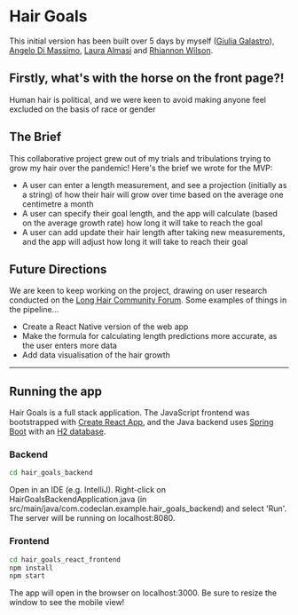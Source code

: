 # Hair Goals

 This initial version has been built over 5 days by myself ([Giulia Galastro](https://github.com/Astra-Gal)), [Angelo Di Massimo](https://github.com/ange47rm), [Laura Almasi](https://github.com/Iyolya) and [Rhiannon Wilson](https://github.com/RhiannonAW123).

## Firstly, what's with the horse on the front page?!
Human hair is political, and we were keen to avoid making anyone feel excluded on the basis of race or gender

## The Brief

This collaborative project grew out of my trials and tribulations trying to grow my hair over the pandemic! Here's the brief we wrote for the MVP:
* A user can enter a length measurement, and see a projection (initially as a string) of how their hair will grow over time based on the average one centimetre a month
* A user can specify their goal length, and the app will calculate (based on the average growth rate) how long it will take to reach the goal
* A user can add update their hair length after taking new measurements, and the app will adjust how long it will take to reach their goal

## Future Directions
We are keen to keep working on the project, drawing on user research conducted on the [Long Hair Community Forum](https://forums.longhaircommunity.com/showthread.php?t=153831). Some examples of things in the pipeline...
* Create a React Native version of the web app
* Make the formula for calculating length predictions more accurate, as the user enters more data
* Add data visualisation of the hair growth



----------

## Running the app
Hair Goals is a full stack application. The JavaScript frontend was bootstrapped with [Create React App](https://github.com/facebook/create-react-app), and the Java backend uses [Spring Boot](https://start.spring.io/) with an [H2 database](https://www.h2database.com/html/main.html).

### Backend

```zsh
cd hair_goals_backend
```
Open in an IDE (e.g. IntelliJ). Right-click on HairGoalsBackendApplication.java (in src/main/java/com.codeclan.example.hair_goals_backend) and select 'Run'. The server will be running on localhost:8080.

### Frontend

```zsh
cd hair_goals_react_frontend
npm install
npm start
```
The app will open in the browser on localhost:3000. Be sure to resize the window to see the mobile view!
